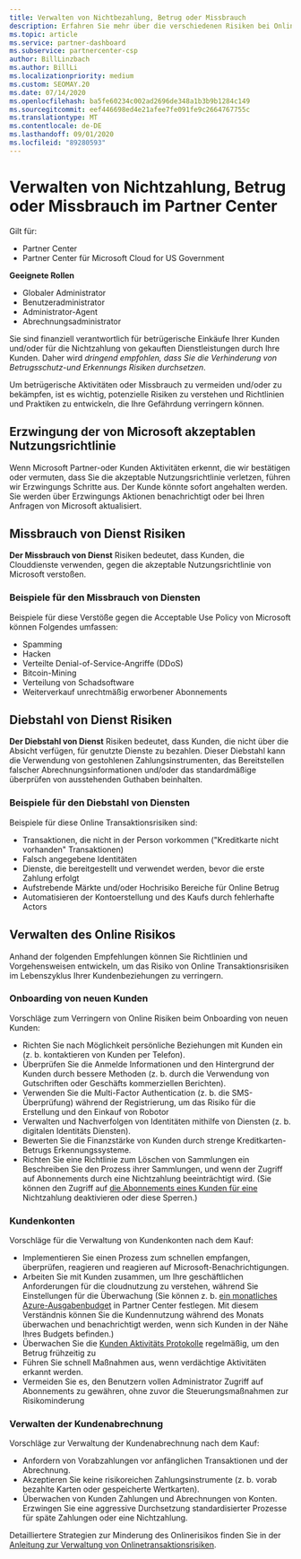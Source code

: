```yaml
---
title: Verwalten von Nichtbezahlung, Betrug oder Missbrauch
description: Erfahren Sie mehr über die verschiedenen Risiken bei Online Transaktionen und die bewährten Methoden zum Verwalten und mindern dieser Risiken in Partner Center.
ms.topic: article
ms.service: partner-dashboard
ms.subservice: partnercenter-csp
author: BillLinzbach
ms.author: BillLi
ms.localizationpriority: medium
ms.custom: SEOMAY.20
ms.date: 07/14/2020
ms.openlocfilehash: ba5fe60234c002ad2696de348a1b3b9b1284c149
ms.sourcegitcommit: eef446698ed4e21afee7fe091fe9c2664767755c
ms.translationtype: MT
ms.contentlocale: de-DE
ms.lasthandoff: 09/01/2020
ms.locfileid: "89280593"
---
```

# <a name="managing-non-payment-fraud-or-misuse-in-partner-center"></a>Verwalten von Nichtzahlung, Betrug oder Missbrauch im Partner Center

Gilt für:

- Partner Center
- Partner Center für Microsoft Cloud for US Government

**Geeignete Rollen**
- Globaler Administrator
- Benutzeradministrator
- Administrator-Agent
- Abrechnungsadministrator

Sie sind finanziell verantwortlich für betrügerische Einkäufe Ihrer Kunden und/oder für die Nichtzahlung von gekauften Dienstleistungen durch Ihre Kunden. Daher wird *dringend empfohlen, dass Sie die Verhinderung von Betrugsschutz-und Erkennungs Risiken durchsetzen*.

Um betrügerische Aktivitäten oder Missbrauch zu vermeiden und/oder zu bekämpfen, ist es wichtig, potenzielle Risiken zu verstehen und Richtlinien und Praktiken zu entwickeln, die Ihre Gefährdung verringern können.

## <a name="enforcement-of-microsoft-acceptable-use-policy"></a>Erzwingung der von Microsoft akzeptablen Nutzungsrichtlinie

Wenn Microsoft Partner-oder Kunden Aktivitäten erkennt, die wir bestätigen oder vermuten, dass Sie die akzeptable Nutzungsrichtlinie verletzen, führen wir Erzwingungs Schritte aus. Der Kunde könnte sofort angehalten werden. Sie werden über Erzwingungs Aktionen benachrichtigt oder bei Ihren Anfragen von Microsoft aktualisiert.

## <a name="abuse-of-service-risks"></a>Missbrauch von Dienst Risiken

**Der Missbrauch von Dienst** Risiken bedeutet, dass Kunden, die Clouddienste verwenden, gegen die akzeptable Nutzungsrichtlinie von Microsoft verstoßen.

### <a name="examples-of-abuse-of-service"></a>Beispiele für den Missbrauch von Diensten

Beispiele für diese Verstöße gegen die Acceptable Use Policy von Microsoft können Folgendes umfassen:

- Spamming
- Hacken
- Verteilte Denial-of-Service-Angriffe (DDoS)
- Bitcoin-Mining
- Verteilung von Schadsoftware
- Weiterverkauf unrechtmäßig erworbener Abonnements

## <a name="theft-of-service-risks"></a>Diebstahl von Dienst Risiken

**Der Diebstahl von Dienst** Risiken bedeutet, dass Kunden, die nicht über die Absicht verfügen, für genutzte Dienste zu bezahlen. Dieser Diebstahl kann die Verwendung von gestohlenen Zahlungsinstrumenten, das Bereitstellen falscher Abrechnungsinformationen und/oder das standardmäßige überprüfen von ausstehenden Guthaben beinhalten.

### <a name="examples-of-service-theft"></a>Beispiele für den Diebstahl von Diensten

Beispiele für diese Online Transaktionsrisiken sind:

- Transaktionen, die nicht in der Person vorkommen ("Kreditkarte nicht vorhanden" Transaktionen)
- Falsch angegebene Identitäten
- Dienste, die bereitgestellt und verwendet werden, bevor die erste Zahlung erfolgt
- Aufstrebende Märkte und/oder Hochrisiko Bereiche für Online Betrug
- Automatisieren der Kontoerstellung und des Kaufs durch fehlerhafte Actors

## <a name="managing-online-risk"></a>Verwalten des Online Risikos

Anhand der folgenden Empfehlungen können Sie Richtlinien und Vorgehensweisen entwickeln, um das Risiko von Online Transaktionsrisiken im Lebenszyklus Ihrer Kundenbeziehungen zu verringern.

### <a name="onboarding-new-customers"></a>Onboarding von neuen Kunden

Vorschläge zum Verringern von Online Risiken beim Onboarding von neuen Kunden:

- Richten Sie nach Möglichkeit persönliche Beziehungen mit Kunden ein (z. b. kontaktieren von Kunden per Telefon).
- Überprüfen Sie die Anmelde Informationen und den Hintergrund der Kunden durch bessere Methoden (z. b. durch die Verwendung von Gutschriften oder Geschäfts kommerziellen Berichten).
- Verwenden Sie die Multi-Factor Authentication (z. b. die SMS-Überprüfung) während der Registrierung, um das Risiko für die Erstellung und den Einkauf von Robotor
- Verwalten und Nachverfolgen von Identitäten mithilfe von Diensten (z. b. digitalen Identitäts Diensten).
- Bewerten Sie die Finanzstärke von Kunden durch strenge Kreditkarten-Betrugs Erkennungssysteme.
- Richten Sie eine Richtlinie zum Löschen von Sammlungen ein Beschreiben Sie den Prozess ihrer Sammlungen, und wenn der Zugriff auf Abonnements durch eine Nichtzahlung beeinträchtigt wird. (Sie können den Zugriff auf [die Abonnements eines Kunden für eine](suspend-a-subscription.md) Nichtzahlung deaktivieren oder diese Sperren.)

### <a name="managing-customer-accounts"></a>Kundenkonten

Vorschläge für die Verwaltung von Kundenkonten nach dem Kauf:

- Implementieren Sie einen Prozess zum schnellen empfangen, überprüfen, reagieren und reagieren auf Microsoft-Benachrichtigungen.
- Arbeiten Sie mit Kunden zusammen, um Ihre geschäftlichen Anforderungen für die cloudnutzung zu verstehen, während Sie Einstellungen für die Überwachung (Sie können z. b. [ein monatliches Azure-Ausgabenbudget](set-an-azure-spending-budget-for-your-customers.md) in Partner Center festlegen. Mit diesem Verständnis können Sie die Kundennutzung während des Monats überwachen und benachrichtigt werden, wenn sich Kunden in der Nähe Ihres Budgets befinden.)
- Überwachen Sie die [Kunden Aktivitäts Protokolle](activity-logs.md) regelmäßig, um den Betrug frühzeitig zu
- Führen Sie schnell Maßnahmen aus, wenn verdächtige Aktivitäten erkannt werden.
- Vermeiden Sie es, den Benutzern vollen Administrator Zugriff auf Abonnements zu gewähren, ohne zuvor die Steuerungsmaßnahmen zur Risikominderung

### <a name="managing-customer-billing"></a>Verwalten der Kundenabrechnung

Vorschläge zur Verwaltung der Kundenabrechnung nach dem Kauf:

- Anfordern von Vorabzahlungen vor anfänglichen Transaktionen und der Abrechnung.
- Akzeptieren Sie keine risikoreichen Zahlungsinstrumente (z. b. vorab bezahlte Karten oder gespeicherte Wertkarten).
- Überwachen von Kunden Zahlungen und Abrechnungen von Konten. Erzwingen Sie eine aggressive Durchsetzung standardisierter Prozesse für späte Zahlungen oder eine Nichtzahlung.

Detailliertere Strategien zur Minderung des Onlinerisikos finden Sie in der [Anleitung zur Verwaltung von Onlinetransaktionsrisiken](https://query.prod.cms.rt.microsoft.com/cms/api/am/binary/RE4Bhtt).
